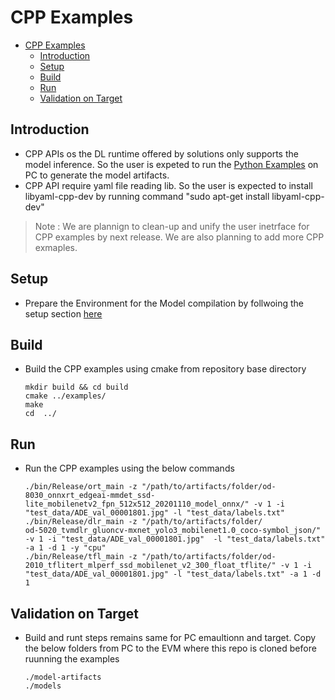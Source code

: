 # CPP Examples
- [CPP Examples](#cpp-examples)
  - [Introduction](#introduction)
  - [Setup](#setup)
  - [Build](#build)
  - [Run](#run)
  - [Validation on Target](#validation-on-target)


## Introduction

   - CPP APIs os the DL runtime offered by solutions only supports the model inference. So the user is expeted  to run the [Python Examples](../../README.md#python-exampe) on PC to generate the model artifacts.
   - CPP API require yaml file reading lib. So the user is expected to install libyaml-cpp-dev by running command "sudo apt-get install libyaml-cpp-dev"
> Note : We are plannign to clean-up and unify the user inetrface for CPP examples by next release. We are also planning to add more CPP exmaples.

## Setup
- Prepare the Environment for the Model compilation by follwoing the setup section [here](../../README.md#setup)


## Build 
  - Build the CPP examples using cmake from repository base directory
    ```
    mkdir build && cd build
    cmake ../examples/
    make
    cd  ../
    ```

## Run 
  - Run the CPP examples using the below commands
    ```
    ./bin/Release/ort_main -z "/path/to/artifacts/folder/od-8030_onnxrt_edgeai-mmdet_ssd-lite_mobilenetv2_fpn_512x512_20201110_model_onnx/" -v 1 -i "test_data/ADE_val_00001801.jpg" -l "test_data/labels.txt"
    ./bin/Release/dlr_main -z "/path/to/artifacts/folder/
    od-5020_tvmdlr_gluoncv-mxnet_yolo3_mobilenet1.0_coco-symbol_json/" -v 1 -i "test_data/ADE_val_00001801.jpg"  -l "test_data/labels.txt" -a 1 -d 1 -y "cpu"
    ./bin/Release/tfl_main -z "/path/to/artifacts/folder/od-2010_tflitert_mlperf_ssd_mobilenet_v2_300_float_tflite/" -v 1 -i "test_data/ADE_val_00001801.jpg" -l "test_data/labels.txt" -a 1 -d 1
    ```
## Validation on Target
- Build and runt steps remains same for PC emaultionn and target. Copy the below folders from PC to the EVM where this repo is cloned before ruunning the examples
  
    ```
    ./model-artifacts
    ./models
    ```



